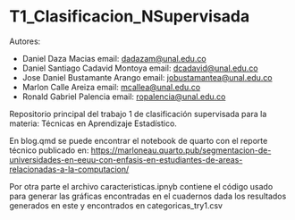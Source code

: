 # T1_Clasificacion_NSupervisada

Autores: 
-  Daniel Daza Macias
    email: dadazam@unal.edu.co
-  Daniel Santiago Cadavid Montoya
    email: dcadavid@unal.edu.co
-  Jose Daniel Bustamante Arango
    email: jobustamantea@unal.edu.co
-  Marlon Calle Areiza
    email: mcallea@unal.edu.co
-  Ronald Gabriel Palencia
    email: ropalencia@unal.edu.co

Repositorio principal del trabajo 1 de clasificación supervisada para la materia: Técnicas en Aprendizaje Estadístico.

En blog.qmd se puede encontrar el notebook de quarto con el reporte técnico publicado en: https://marloneau.quarto.pub/segmentacion-de-universidades-en-eeuu-con-enfasis-en-estudiantes-de-areas-relacionadas-a-la-computacion/

Por otra parte el archivo caracteristicas.ipnyb contiene el código usado para generar las gráficas encontradas en el cuadernos dada los resultados generados en este y encontrados en categoricas_try1.csv
